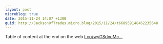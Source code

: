 ```yaml
---
layout: post
microblog: true
date: 2015-11-24 14:07 +1300
guid: http://JacksonOfTrades.micro.blog/2015/11/24/t668959148462235648.html
---
```

Table of content at the end on the web [t.co/wyGSdvcMc...](https://t.co/wyGSdvcMcq)
